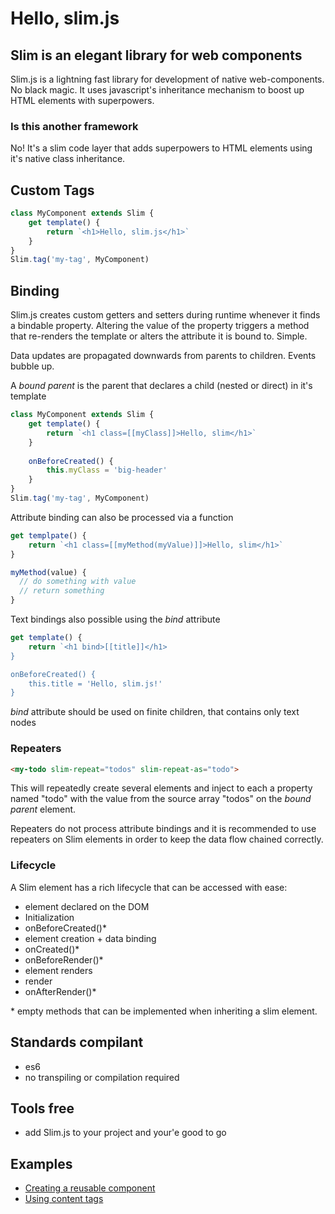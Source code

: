 # Hello, slim.js

## Slim is an elegant library for web components

Slim.js is a lightning fast library for development of native web-components. No black magic.
It uses javascript's inheritance mechanism to boost up HTML elements with superpowers. 

### Is this another framework
No! It's a slim code layer that adds superpowers to HTML elements using it's native class inheritance.

## Custom Tags
```js
class MyComponent extends Slim {
    get template() {
        return `<h1>Hello, slim.js</h1>`
    }
}
Slim.tag('my-tag', MyComponent)
```

## Binding
Slim.js creates custom getters and setters during runtime whenever it finds a bindable property.
Altering the value of the property triggers a method that re-renders the template or alters the
attribute it is bound to. Simple.

Data updates are propagated downwards from parents to children.
Events bubble up.

A *bound parent* is the parent that declares a child (nested or direct) in it's template

```js
class MyComponent extends Slim {
    get template() {
        return `<h1 class=[[myClass]]>Hello, slim</h1>`
    }
    
    onBeforeCreated() {
        this.myClass = 'big-header'
    }
}
Slim.tag('my-tag', MyComponent)
```

Attribute binding can also be processed via a function

```js
get templpate() {
    return `<h1 class=[[myMethod(myValue)]]>Hello, slim</h1>`
}

myMethod(value) {
  // do something with value
  // return something
}
```

Text bindings also possible using the *bind* attribute

```js
get template() {
    return `<h1 bind>[[title]]</h1>
}

onBeforeCreated() {
    this.title = 'Hello, slim.js!'
}
```

*bind* attribute should be used on finite children, that contains only text nodes

### Repeaters
```html
<my-todo slim-repeat="todos" slim-repeat-as="todo">
```

This will repeatedly create several <my-tag> elements and inject to each a property named "todo" with the value from the
source array "todos" on the *bound parent* element.

Repeaters do not process attribute bindings and it is recommended to use repeaters on Slim elements in order to keep the
data flow chained correctly.

### Lifecycle
A Slim element has a rich lifecycle that can be accessed with ease:
- element declared on the DOM
- Initialization
- onBeforeCreated()*
- element creation + data binding
- onCreated()*
- onBeforeRender()*
- element renders
- render
- onAfterRender()*

\* empty methods that can be implemented when inheriting a slim element.

## Standards compilant
- es6
- no transpiling or compilation required

## Tools free
- add Slim.js to your project and your'e good to go

## Examples
- [Creating a reusable component](./creating_a_reusable_component_example.md)
- [Using content tags](./using_content_tag.md)